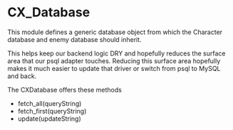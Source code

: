 # CX_Database

This module defines a generic database object from which the Character database 
and enemy database should inherit.

This helps keep our backend logic DRY and hopefully reduces the surface area 
that our psql adapter touches. Reducing this surface area hopefully makes it 
much easier to update that driver or switch from psql to MySQL and back.

The CXDatabase offers these methods

* fetch_all(queryString)
* fetch_first(queryString)
* update(updateString)
